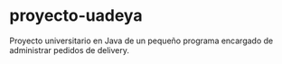 # proyecto-uadeya
Proyecto universitario en Java de un pequeño programa encargado de administrar pedidos de delivery.
